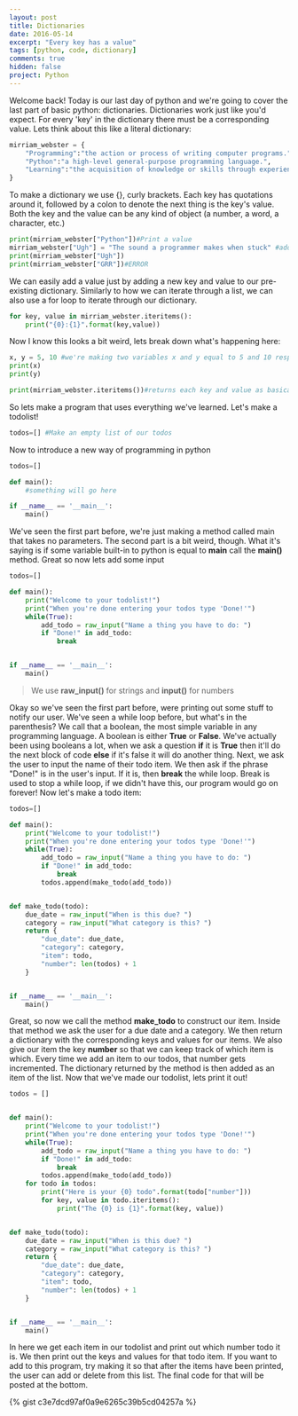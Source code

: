 ```yaml
---
layout: post
title: Dictionaries
date: 2016-05-14
excerpt: "Every key has a value"
tags: [python, code, dictionary]
comments: true
hidden: false
project: Python
---
```


Welcome back! Today is our last day of python and we're going to cover the last part of basic python: dictionaries. Dictionaries work just like you'd expect. For every 'key' in the dictionary there must be a corresponding value. Lets think about this like a literal dictionary:

~~~ python
mirriam_webster = {
    "Programming":"the action or process of writing computer programs.",
    "Python":"a high-level general-purpose programming language.",
    "Learning":"the acquisition of knowledge or skills through experience, study, or by being taught"
}
~~~

To make a dictionary we use {}, curly brackets. Each key has quotations around it, followed by a colon to denote the next thing is the key's value. Both the key and the value can be any kind of object (a number, a word, a character, etc.)

~~~ python
print(mirriam_webster["Python"])#Print a value
mirriam_webster["Ugh"] = "The sound a programmer makes when stuck" #add a value
print(mirriam_webster["Ugh"])
print(mirriam_webster["GRR"])#ERROR


~~~

We can easily add a value just by adding a new key and value to our pre-existing dictionary. Similarly to how we can iterate through a list, we can also use a for loop to iterate through our dictionary.

~~~ python
for key, value in mirriam_webster.iteritems():
    print("{0}:{1}".format(key,value))
~~~

Now I know this looks a bit weird, lets break down what's happening here:

~~~ python
x, y = 5, 10 #we're making two variables x and y equal to 5 and 10 respectively
print(x)
print(y)

print(mirriam_webster.iteritems())#returns each key and value as basically a point (x,y) so we can set variables equal to it.

~~~

So lets make a program that uses everything we've learned. Let's make a todolist!

~~~ python
todos=[] #Make an empty list of our todos
~~~
Now to introduce a new way of programming in python

~~~ python
todos=[]

def main():
    #something will go here

if __name__ == '__main__':
    main()
~~~

We've seen the first part before, we're just making a method called main that takes no parameters. The second part is a bit weird, though. What it's saying is if some variable built-in to python is equal to **__main__** call the **main()** method. Great so now lets add some input

~~~ python
todos=[]

def main():
    print("Welcome to your todolist!")
    print("When you're done entering your todos type 'Done!'")
    while(True):
        add_todo = raw_input("Name a thing you have to do: ")
        if "Done!" in add_todo:
            break


if __name__ == '__main__':
    main()
~~~

> We use **raw_input()** for strings and **input()** for numbers

Okay so we've seen the first part before, were printing out some stuff to notify our user. We've seen a while loop before, but what's in the parenthesis? We call that a boolean, the most simple variable in any programming language. A boolean is either **True** or **False**. We've actually been using booleans a lot, when we ask a question **if** it is **True** then it'll do the next block of code **else** if it's false it will do another thing. Next, we ask the user to input the name of their todo item. We then ask if the phrase "Done!" is in the user's input. If it is, then **break** the while loop. Break is used to stop a while loop, if we didn't have this, our program would go on forever! Now let's make a todo item:

~~~ python
todos=[]

def main():
    print("Welcome to your todolist!")
    print("When you're done entering your todos type 'Done!'")
    while(True):
        add_todo = raw_input("Name a thing you have to do: ")
        if "Done!" in add_todo:
            break
        todos.append(make_todo(add_todo))


def make_todo(todo):
    due_date = raw_input("When is this due? ")
    category = raw_input("What category is this? ")
    return {
        "due_date": due_date,
        "category": category,
        "item": todo,
        "number": len(todos) + 1
    }


if __name__ == '__main__':
    main()
~~~


Great, so now we call the method **make_todo** to construct our item. Inside that method we ask the user for a due date and a category. We then return a dictionary with the corresponding keys and values for our items. We also give our item the key **number** so that we can keep track of which item is which. Every time we add an item to our todos, that number gets incremented. The dictionary returned by the method is then added as an item of the list. Now that we've made our todolist, lets print it out!


~~~ python
todos = []


def main():
    print("Welcome to your todolist!")
    print("When you're done entering your todos type 'Done!'")
    while(True):
        add_todo = raw_input("Name a thing you have to do: ")
        if "Done!" in add_todo:
            break
        todos.append(make_todo(add_todo))
    for todo in todos:
        print("Here is your {0} todo".format(todo["number"]))
        for key, value in todo.iteritems():
            print("The {0} is {1}".format(key, value))


def make_todo(todo):
    due_date = raw_input("When is this due? ")
    category = raw_input("What category is this? ")
    return {
        "due_date": due_date,
        "category": category,
        "item": todo,
        "number": len(todos) + 1
    }


if __name__ == '__main__':
    main()
~~~
In here we get each item in our todolist and print out which number todo it is. We then print out the keys and values for that todo item. If you want to add to this program, try making it so that after the items have been printed, the user can add or delete from this list. The final code for that will be posted at the bottom. 

{% gist c3e7dcd97af0a9e6265c39b5cd04257a %}

